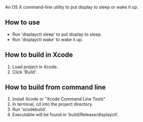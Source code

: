 An OS X command-line utility to put display to sleep or wake it up.


How to use
----------

* Run 'displayctl sleep' to put display to sleep.
* Run 'displayctl wake' to wake it up.


How to build in Xcode
---------------------

1. Load project in Xcode.
2. Click 'Build'.


How to build from command line
------------------------------

1. Install Xcode or "Xcode Command Line Tools".
2. In terminal, cd into the project directory.
3. Run 'xcodebuild'.
4. Executable will be found in 'build/Release/displayctl'.
